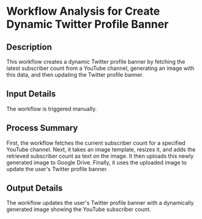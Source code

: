 # Workflow Analysis for Create Dynamic Twitter Profile Banner

## Description
This workflow creates a dynamic Twitter profile banner by fetching the latest subscriber count from a YouTube channel, generating an image with this data, and then updating the Twitter profile banner.

## Input Details
The workflow is triggered manually.

## Process Summary
First, the workflow fetches the current subscriber count for a specified YouTube channel. Next, it takes an image template, resizes it, and adds the retrieved subscriber count as text on the image. It then uploads this newly generated image to Google Drive. Finally, it uses the uploaded image to update the user's Twitter profile banner.

## Output Details
The workflow updates the user's Twitter profile banner with a dynamically generated image showing the YouTube subscriber count.
